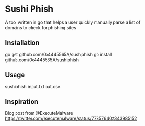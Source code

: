 # Sushi Phish
A tool written in go that helps a user quickly manually parse a list of domains to check for phishing sites

## Installation
go get github.com/0x4445565A/sushiphish
go install github.com/0x4445565A/sushiphish

## Usage
sushiphish input.txt out.csv


## Inspiration
Blog post from @ExecuteMalware
https://twitter.com/executemalware/status/773576402343985152

